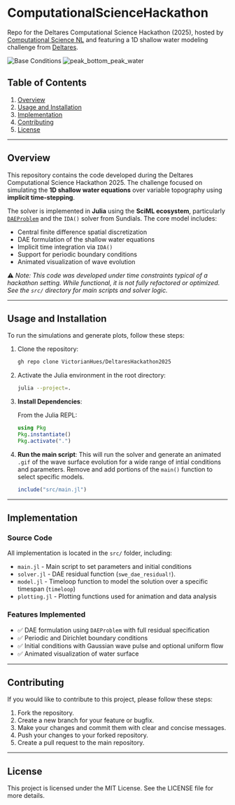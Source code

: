 # ComputationalScienceHackathon

Repo for the Deltares Computational Science Hackathon (2025), hosted by [Computational Science NL](https://www.linkedin.com/company/computationalsciencenl) and featuring a 1D shallow water modeling challenge from [Deltares](https://www.deltares.nl/).

![Base Conditions](https://github.com/VictorianHues/DeltaresHackathon2025/blob/main/gifs/swe_single_peak_wavy_bottom.gif)
![peak_bottom_peak_water](https://github.com/VictorianHues/DeltaresHackathon2025/blob/main/gifs/swe_single_peak_peak_bottom.gif)

## Table of Contents

1. [Overview](#overview)
2. [Usage and Installation](#usage-and-installation)
3. [Implementation](#implementation)
4. [Contributing](#contributing)
5. [License](#license)

---

## Overview

This repository contains the code developed during the Deltares Computational Science Hackathon 2025. The challenge focused on simulating the **1D shallow water equations** over variable topography using **implicit time-stepping**.

The solver is implemented in **Julia** using the **SciML ecosystem**, particularly [`DAEProblem`](https://docs.sciml.ai/DiffEqDocs/stable/types/dae_types/) and the `IDA()` solver from Sundials. The core model includes:

- Central finite difference spatial discretization
- DAE formulation of the shallow water equations
- Implicit time integration via `IDA()`
- Support for periodic boundary conditions
- Animated visualization of wave evolution

⚠️ _Note: This code was developed under time constraints typical of a hackathon setting. While functional, it is not fully refactored or optimized. See the `src/` directory for main scripts and solver logic._

---

## Usage and Installation

To run the simulations and generate plots, follow these steps:

1. Clone the repository:

    ```sh
    gh repo clone VictorianHues/DeltaresHackathon2025
    ```

2. Activate the Julia environment in the root directory:

    ```sh
    julia --project=.
    ```

3. **Install Dependencies**:

    From the Julia REPL:

    ```julia
    using Pkg
    Pkg.instantiate()
    Pkg.activate(".")
    ```

4. **Run the main script**: This will run the solver and generate an animated `.gif` of the wave surface evolution for a wide range of intial conditions and parameters. Remove and add portions of the `main()` function to select specific models.

    ```julia
    include("src/main.jl")
    ```

---

## Implementation

### Source Code

All implementation is located in the `src/` folder, including:

- `main.jl` - Main script to set parameters and initial conditions
- `solver.jl` - DAE residual function (`swe_dae_residual!`).
- `model.jl` - Timeloop function to model the solution over a specific timespan (`timeloop`)
- `plotting.jl` - Plotting functions used for animation and data analysis

### Features Implemented

- ✅ DAE formulation using `DAEProblem` with full residual specification
- ✅ Periodic and Dirichlet boundary conditions
- ✅ Initial conditions with Gaussian wave pulse and optional uniform flow
- ✅ Animated visualization of water surface

---

## Contributing

If you would like to contribute to this project, please follow these steps:

1. Fork the repository.
2. Create a new branch for your feature or bugfix.
3. Make your changes and commit them with clear and concise messages.
4. Push your changes to your forked repository.
5. Create a pull request to the main repository.

---

## License

This project is licensed under the MIT License. See the LICENSE file for more details.
